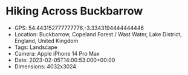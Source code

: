 # Hiking Across Buckbarrow

- GPS: 54.443152777777776,-3.3343194444444446
- Location: Buckbarrow, Copeland Forest / Wast Water, Lake District, England, United Kingdom
- Tags: Landscape
- Camera: Apple iPhone 14 Pro Max
- Date: 2023-02-05T14:00:53.000+00:00
- Dimensions: 4032x3024
